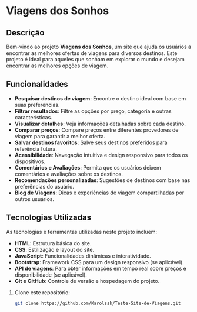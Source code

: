 # Viagens dos Sonhos

## Descrição

Bem-vindo ao projeto **Viagens dos Sonhos**, um site que ajuda os usuários a encontrar as melhores ofertas de viagens para diversos destinos. Este projeto é ideal para aqueles que sonham em explorar o mundo e desejam encontrar as melhores opções de viagem.

## Funcionalidades


- **Pesquisar destinos de viagem**: Encontre o destino ideal com base em suas preferências.
- **Filtrar resultados**: Filtre as opções por preço, categoria e outras características.
- **Visualizar detalhes**: Veja informações detalhadas sobre cada destino.
- **Comparar preços**: Compare preços entre diferentes provedores de viagem para garantir a melhor oferta.
- **Salvar destinos favoritos**: Salve seus destinos preferidos para referência futura.
- **Acessibilidade**: Navegação intuitiva e design responsivo para todos os dispositivos.
- **Comentários e Avaliações**: Permita que os usuários deixem comentários e avaliações sobre os destinos.
- **Recomendações personalizadas**: Sugestões de destinos com base nas preferências do usuário.
- **Blog de Viagens**: Dicas e experiências de viagem compartilhadas por outros usuários.

## Tecnologias Utilizadas

As tecnologias e ferramentas utilizadas neste projeto incluem:

- **HTML**: Estrutura básica do site.
- **CSS**: Estilização e layout do site.
- **JavaScript**: Funcionalidades dinâmicas e interatividade.
- **Bootstrap**: Framework CSS para um design responsivo (se aplicável).
- **API de viagens**: Para obter informações em tempo real sobre preços e disponibilidade (se aplicável).
- **Git e GitHub**: Controle de versão e hospedagem do projeto.


1. Clone este repositório:
   ```bash
   git clone https://github.com/Karolssk/Teste-Site-de-Viagens.git
